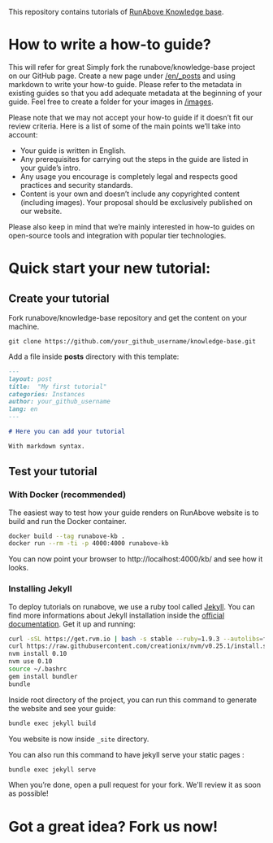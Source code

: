 This repository contains tutorials of [RunAbove Knowledge
base](https://community.runabove.com/kb).

# How to write a how-to guide?


This will refer for great
Simply fork the runabove/knowledge-base project on our GitHub page. Create a
new page under [/en/_posts](en/_posts) and using markdown to write your how-to
guide. Please refer to the metadata in existing guides so that you add adequate
metadata at the beginning of your guide. Feel free to create a folder for your
images in [/images](images).

Please note that we may not accept your how-to guide if it doesn’t fit our
review criteria. Here is a list of some of the main points we’ll take into
account:

 * Your guide is written in English.
 * Any prerequisites for carrying out the steps in the guide are listed in your
 guide’s intro.
 * Any usage you encourage is completely legal and respects good practices and
 security standards.
 * Content is your own and doesn’t include any copyrighted content (including
 images). Your proposal should be exclusively published on our website.

Please also keep in mind that we’re mainly interested in how-to guides on
open-source tools and integration with popular tier technologies.

# Quick start your new tutorial:

## Create your tutorial

Fork runabove/knowledge-base repository and get the content on your machine.

```
git clone https://github.com/your_github_username/knowledge-base.git
```

Add a file inside __posts__ directory with this template:

```markdown
---
layout: post
title:  "My first tutorial"
categories: Instances
author: your_github_username
lang: en
---

# Here you can add your tutorial

With markdown syntax.
```

## Test your tutorial

### With Docker (recommended)

The easiest way to test how your guide renders on RunAbove website is to build
and run the Docker container.

```bash
docker build --tag runabove-kb .
docker run --rm -ti -p 4000:4000 runabove-kb
```

You can now point your browser to http://localhost:4000/kb/ and see how it
looks.

### Installing Jekyll

To deploy tutorials on runabove, we use a ruby tool called
[Jekyll](http://jekyllrb.com/). You can find more informations about Jekyll
installation inside the [official
documentation](http://jekyllrb.com/docs/installation/). Get it up and running:

```bash
curl -sSL https://get.rvm.io | bash -s stable --ruby=1.9.3 --autolibs=fail
curl https://raw.githubusercontent.com/creationix/nvm/v0.25.1/install.sh | bash
nvm install 0.10
nvm use 0.10
source ~/.bashrc
gem install bundler
bundle
```

Inside root directory of the project, you can run this command to generate the
website and see your guide:

```bash
bundle exec jekyll build
```

You website is now inside `_site` directory.

You can also run this command to have jekyll serve your static pages :

```bash
bundle exec jekyll serve
```

When you’re done, open a pull request for your fork. We'll review it as soon
as possible!

# Got a great idea? Fork us now!

